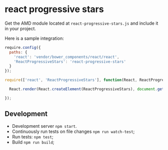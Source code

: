 # react progressive stars

Get the AMD module located at `react-progressive-stars.js` and include it in your project.

Here is a sample integration:

```js
require.config({
  paths: {
    'react': 'vendor/bower_components/react/react',
    'ReactProgressiveStars': 'react-progressive-stars'
  }
});

require(['react', 'ReactProgressiveStars'], function(React, ReactProgressiveStars) {

  React.render(React.createElement(ReactProgressiveStars), document.getElementById('widget-container'));

});
```

## Development

* Development server `npm start`.
* Continuously run tests on file changes `npm run watch-test`;
* Run tests: `npm test`;
* Build `npm run build`;

